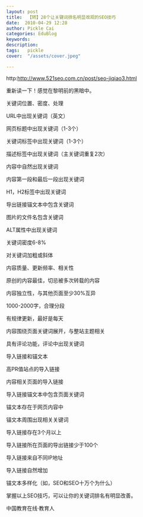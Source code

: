 ```yaml
---
layout: post  
title:  【转】28个让关键词排名明显改观的SEO技巧  
date:  2010-04-29 12:28  
author: Pickle Cai  
categories: EduBlog  
keywords: 
description:   
tags:	pickle   
cover:  "/assets/cover.jpeg"  

---  
```

    
http:http://www.521seo.com.cn/post/seo-jiqiao3.html



重新读一下！感觉在黎明前的黑暗中。



 



关键词位置、密度、处理





URL中出现关键词（英文） 

网页标题中出现关键词（1-3个） 

关键词标签中出现关键词（1-3个） 

描述标签中出现关键词（主关键词重复2次） 

内容中自然出现关键词 

内容第一段和最后一段出现关键词 

H1，H2标签中出现关键词 

导出链接锚文本中包含关键词 

图片的文件名包含关键词 

 ALT属性中出现关键词 

关键词密度6-8% 

对关键词加粗或斜体

 



内容质量、更新频率、相关性





原创的内容最佳，切忌被多次转载的内容 

内容独立性，与其他页面至少30%互异 

1000-2000字，合理分段 

有规律更新，最好是每天 

内容围绕页面关键词展开，与整站主题相关 

具有评论功能，评论中出现关键词

 



导入链接和锚文本





高PR值站点的导入链接 

内容相关页面的导入链接 

导入链接锚文本中包含页面关键词 

锚文本存在于网页内容中 

锚文本周围出现相关关键词 

导入链接存在3个月以上 

导入链接所在页面的导出链接少于100个 

导入链接来自不同IP地址 

导入链接自然增加 

锚文本多样化（如，SEO和SEO十万个为什么）

 



掌握以上SEO技巧，可以让你的关键词排名有明显改善。



		    
 中国教育在线·教育人

